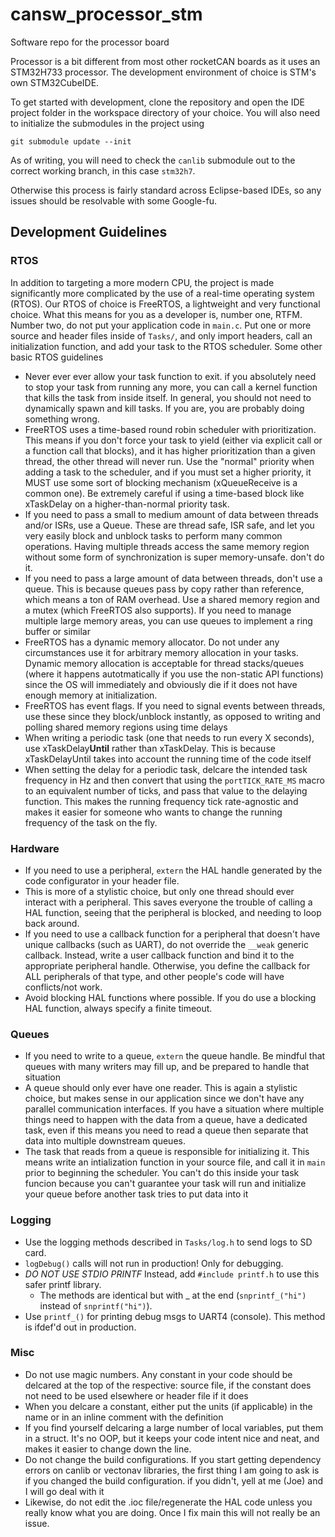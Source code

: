 # cansw_processor_stm

Software repo for the processor board

Processor is a bit different from most other rocketCAN boards as it uses an STM32H733 processor. The development environment of choice is STM's own STM32CubeIDE.

To get started with development, clone the repository and open the IDE project folder in the workspace directory of your choice. You will also need to initialize the submodules in the project using 

`git submodule update --init`

As of writing, you will need to check the ```canlib``` submodule out to the correct working branch, in this case ```stm32h7```.

Otherwise this process is fairly standard across Eclipse-based IDEs, so any issues should be resolvable with some Google-fu.

## Development Guidelines

### RTOS
In addition to targeting a more modern CPU, the project is made significantly more complicated by the use of a real-time operating system (RTOS). Our RTOS of choice is FreeRTOS, a lightweight and very functional choice. What this means for you as a developer is, number one, RTFM. Number two, do not put your application code in ```main.c```. Put one or more source and header files inside of ```Tasks/```, and only import headers, call an initialization function, and add your task to the RTOS scheduler. Some other basic RTOS guidelines
- Never ever ever allow your task function to exit. if you absolutely need to stop your task from running any more, you can call a kernel function that kills the task from inside itself. In general, you should not need to dynamically spawn and kill tasks. If you are, you are probably doing something wrong.
- FreeRTOS uses a time-based round robin scheduler with prioritization. This means if you don't force your task to yield (either via explicit call or a function call that blocks), and it has higher prioritization than a given thread, the other thread will never run. Use the "normal" priority when adding a task to the scheduler, and if you must set a higher priority, it MUST use some sort of blocking mechanism (xQueueReceive is a common one). Be extremely careful if using a time-based block like xTaskDelay on a higher-than-normal priority task.
- If you need to pass a small to medium amount of data between threads and/or ISRs, use a Queue. These are thread safe, ISR safe, and let you very easily block and unblock tasks to perform many common operations. Having multiple threads access the same memory region without some form of synchronization is super memory-unsafe. don't do it.
- If you need to pass a large amount of data between threads, don't use a queue. This is because queues pass by copy rather than reference, which means a ton of RAM overhead. Use a shared memory region and a mutex (which FreeRTOS also supports). If you need to manage multiple large memory areas, you can use queues to implement a ring buffer or similar
- FreeRTOS has a dynamic memory allocator. Do not under any circumstances use it for arbitrary memory allocation in your tasks. Dynamic memory allocation is acceptable for thread stacks/queues (where it happens autotmatically if you use the non-static API functions) since the OS will immediately and obviously die if it does not have enough memory at initialization.
- FreeRTOS has event flags. If you need to signal events between threads, use these since they block/unblock instantly, as opposed to writing and polling shared memory regions using time delays
- When writing a periodic task (one that needs to run every X seconds), use xTaskDelay**Until** rather than xTaskDelay. This is because xTaskDelayUntil takes into account the running time of the code itself
- When setting the delay for a periodic task, delcare the intended task frequency in Hz and then convert that using the ```portTICK_RATE_MS``` macro to an equivalent number of ticks, and pass that value to the delaying function. This makes the running frequency tick rate-agnostic and makes it easier for someone who wants to change the running frequency of the task on the fly.

### Hardware
- If you need to use a peripheral, ```extern``` the HAL handle generated by the code configurator in your header file.
- This is more of a stylistic choice, but only one thread should ever interact with a peripheral. This saves everyone the trouble of calling a HAL function, seeing that the peripheral is blocked, and needing to loop back around.
- If you need to use a callback function for a peripheral that doesn't have unique callbacks (such as UART), do not override the ```__weak``` generic callback. Instead, write a user callback function and bind it to the appropriate peripheral handle. Otherwise, you define the callback for ALL peripherals of that type, and other people's code will have conflicts/not work.
- Avoid blocking HAL functions where possible. If you do use a blocking HAL function, always specify a finite timeout.

### Queues
- If you need to write to a queue, ```extern``` the queue handle. Be mindful that queues with many writers may fill up, and be prepared to handle that situation
- A queue should only ever have one reader. This is again a stylistic choice, but makes sense in our application since we don't have any parallel communication interfaces. If you have a situation where multiple things need to happen with the data from a queue, have a dedicated task, even if this means you need to read a queue then separate that data into multiple downstream queues.
- The task that reads from a queue is responsible for initializing it. This means write an intialization function in your source file, and call it in ```main``` prior to beginning the scheduler. You can't do this inside your task funcion because you can't guarantee your task will run and initialize your queue before another task tries to put data into it

### Logging
- Use the logging methods described in `Tasks/log.h` to send logs to SD card.
- `logDebug()` calls will not run in production! Only for debugging.
- *DO NOT USE STDIO PRINTF* Instead, add `#include printf.h` to use this safer printf library.
  - The methods are identical but with _ at the end (`snprintf_("hi")` instead of `snprintf("hi")`).
- Use `printf_()` for printing debug msgs to UART4 (console). This method is ifdef'd out in production.

### Misc
- Do not use magic numbers. Any constant in your code should be delcared at the top of the respective: source file, if the constant does not need to be used elsewhere or header file if it does
- When you delcare a constant, either put the units (if applicable) in the name or in an inline comment with the definition
- If you find yourself delcaring a large number of local variables, put them in a struct. It's no OOP, but it keeps your code intent nice and neat, and makes it easier to change down the line.
- Do not change the build configurations. If you start getting dependency errors on canlib or vectonav libraries, the first thing I am going to ask is if you changed the build configuration. if you didn't, yell at me (Joe) and I will go deal with it
- Likewise, do not edit the .ioc file/regenerate the HAL code unless you really know what you are doing. Once I fix main this will not really be an issue.
